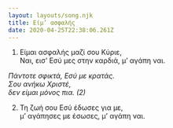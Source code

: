```yaml
---
layout: layouts/song.njk
title: Είμ’ ασφαλής
date: 2020-04-25T22:38:06.261Z
---
```

1. Είμαι ασφαλής μαζί σου Κύριε,\
Ναι, εισ’ Εσύ μες στην καρδιά, μ’ αγάπη ναι.

*Πάντοτε σφικτά, Εσύ με κρατάς.\
Σου ανήκω Χριστέ,\
δεν είμαι μόνος πια. (2)*

2. Τη ζωή σου Εσύ έδωσες για με,\
μ’ αγάπησες με έσωσες, μ’ αγάπη ναι.